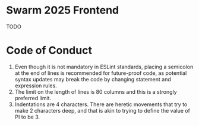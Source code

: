# Swarm 2025 Frontend
TODO


# Code of Conduct
1. Even though it is not mandatory in ESLint standards, placing a semicolon at
the end of lines is recommended for future-proof code, as potential syntax 
updates may break the code by changing statement and expression rules.
2. The limit on the length of lines is 80 columns and this is a strongly
preferred limit.
3. Indentations are 4 characters. There are heretic movements that try to make 
2 characters deep, and that is akin to trying to define the value of PI to 
be 3.
